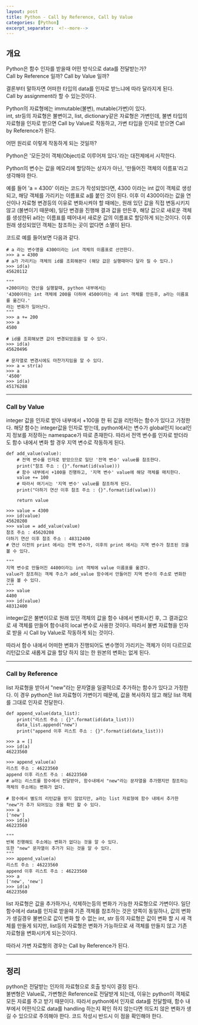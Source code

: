 ```yaml
---
layout: post
title: Python - Call by Reference, Call by Value
categories: [Python]
excerpt_separator:  <!--more-->
---
```


## 개요
Python은 함수 인자를 받을때 어떤 방식으로 data를 전달받는가?   
Call by Reference 일까? Call by Value 일까?

결론부터 말하자면 어떠한 타입의 data를 인자로 받느냐에 따라 달라지게 된다.   
Call by assignment라 할 수 있는것이다.

Python의 자료형에는 immutable(불변), mutable(가변)이 있다.   
int, str등의 자료형은 불변이고, list, dictionary같은 자료형은 가변인데, 불변 타입의 자료형을 인자로 받으면 Call by Value로 작동하고, 가변 타입을 인자로 받으면 Call by Reference가 된다.

어떤 원리로 이렇게 작동하게 되는 것일까?   

Python은 '모든것이 객체(Object)로 이루어져 있다.'라는 대전제에서 시작한다.

Python의 변수는 값을 메모리에 할당하는 상자가 아닌, '만들어진 객체의 이름표'라고 생각해야 한다.   

예를 들어 'a = 4300' 이라는 코드가 작성되었다면, 4300 이라는 int 값이 객체로 생성되고, 해당 객체를 가리키는 이름표로 a를 붙인 것이 된다. 이후 이 4300이라는 값을 연산이나 자료형 변경등의 이유로 변화시켜야 할 때에는, 원래 있던 값을 직접 변동시키지 않고 (불변이기 때문에), 일단 변경을 진행해 결과 값을 만든후, 해당 값으로 새로운 객체를 생성한뒤 a라는 이름표를 떼어내서 새로운 값의 이름표로 할당하게 되는것이다. 이후 원래 생성되었던 객체는 참조하는 곳이 없다면 소멸이 된다.

코드로 예를 들어보면 다음과 같다.
```{.python}
# a 라는 변수명을 4300이라는 int 객체의 이름표로 선언한다.
>>> a = 4300
# a가 가리키는 객체의 id를 조회해본다 (해당 값은 실행때마다 달라 질 수 있다.)
>>> id(a)
45620112

"""
+200이라는 연산을 실행할때, python 내부에서는 
'4300이라는 int 객체에 200을 더하여 4500이라는 새 int 객체를 만든후, a라는 이름표를 옮긴다.' 
라는 변화가 일어난다.
"""
>>> a += 200
>>> a
4500

# id를 조회해보면 값이 변경되었음을 알 수 있다.
>>> id(a)
45620496

# 문자열로 변경시에도 마찬가지임을 알 수 있다.
>>> a = str(a)
>>> a
'4500'
>>> id(a)
45176288
```

- - -
### Call by Value
integer 값을 인자로 받아 내부에서 +100을 한 뒤 값을 리턴하는 함수가 있다고 가정한다.
해당 함수는 integer값을 인자로 받는데, python에서는 변수가 global인지 local인지 정보를 저장하는 namespace가 따로 존재한다. 따라서 전역 변수를 인자로 받더라도 함수 내에서 변화 할 경우 지역 변수로 작동하게 된다.

```{.python}
def add_value(value):
    # 전역 변수를 인자로 받았으므로 일단 '전역 변수' value를 참조한다.
    print("참조 주소 : {}".format(id(value)))
    # 함수 내부에서 +100을 진행하고, '지역 변수' value에 해당 객체를 매치한다.
    value += 100
    # 따라서 여기서는 '지역 변수' value를 참조하게 된다.
    print("더하기 연산 이후 참조 주소 : {}".format(id(value)))

    return value

>>> value = 4300
>>> id(value)
45620208
>>> value = add_value(value)
참조 주소 : 45620208
더하기 연산 이후 참조 주소 : 48312400
# 연산 이전의 print 에서는 전역 변수가, 이후의 print 에서는 지역 변수가 참조된 것을 볼 수 있다.

"""
지역 변수로 만들어진 4400이라는 int 객체에 value 이름표를 옮겼다.    
value가 참조하는 객체 주소가 add_value 함수에서 만들어진 지역 변수의 주소로 변화한 것을 볼 수 있다.
"""
>>> value
4400
>>> id(value)
48312400
```

integer값은 불변이므로 원래 있던 객체의 값을 함수 내에서 변화시킨 후, 그 결과값으로 새 객체를 만들어 함수내의 local 변수로 사용한 것이다. 따라서 불변 자료형을 인자로 받을 시 Call by Value로 작동하게 되는 것이다.    

따라서 함수 내에서 어떠한 변화가 진행되어도 변수명이 가리키는 객체가 이미 다르므로 리턴값으로 새롭게 값을 할당 하지 않는 한 원본의 변화는 없게 된다.

- - -
### Call by Reference
list 자료형을 받아서 "new"라는 문자열을 일괄적으로 추가하는 함수가 있다고 가정한다.
이 경우 python은 list 자료형이 가변이기 때문에, 값을 복사하지 않고 해당 list 객체를 그대로 인자로 전달한다.

```{.python}
def append_value(data_list):
    print("리스트 주소 : {}".format(id(data_list)))
    data_list.append("new")
    print("append 이후 리스트 주소 : {}".format(id(data_list)))

>>> a = []
>>> id(a)
46223560

>>> append_value(a)
리스트 주소 : 46223560
append 이후 리스트 주소 : 46223560
# a라는 리스트를 함수에서 전달받아, 함수내에서 "new"라는 문자열을 추가했지만 참조하는 객체의 주소에는 변화가 없다.

# 함수에서 별도의 리턴값을 받지 않았지만, a라는 list 자료형에 함수 내에서 추가한 "new"가 추가 되어있는 것을 확인 할 수 있다.
>>> a
['new']
>>> id(a)
46223560

"""
반복 진행해도 주소에는 변화가 없다는 것을 알 수 있다. 
또한 "new" 문자열이 추가가 되는 것을 알 수 있다.
"""
>>> append_value(a)
리스트 주소 : 46223560
append 이후 리스트 주소 : 46223560
>>> a
['new', 'new']
>>> id(a)
46223560

```

list 자료형은 값을 추가하거나, 삭제하는등의 변화가 가능한 자료형으로 가변이다. 일단 함수에서 data를 인자로 받을때 기존 객체를 참조하는 것은 양쪽이 동일하나, 값의 변화가 생길경우 불변으로 값이 변화 할 수 없는 int, str 등의 자료형은 값이 변화 할 시 새 객체를 만들게 되지만, list등의 자료형은 변화가 가능하므로 새 객체를 만들지 않고 기존 자료형을 변화시키게 되는것이다. 

따라서 가변 자료형의 경우는 Call by Reference가 된다.

- - -
## 정리
python은 전달받는 인자의 자료형으로 호출 방식이 결정 된다.   
불변형은 Value로, 가변형은 Reference로 전달받게 되는데, 이유는 python이 객체로 모든 자료를 주고 받기 때문이다.
따라서 python에서 인자로 data를 전달할때, 함수 내부에서 어떤식으로 data를 handling 하는지 확인 하지 않는다면 의도치 않은 변화가 생길 수 있으므로 주의해야 한다. 코드 작성시 반드시 이 점을 확인해야 한다.

